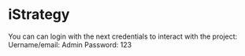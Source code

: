 # iStrategy

You can can login with the next credentials to interact with the project:
Uername/email: Admin
Password: 123
